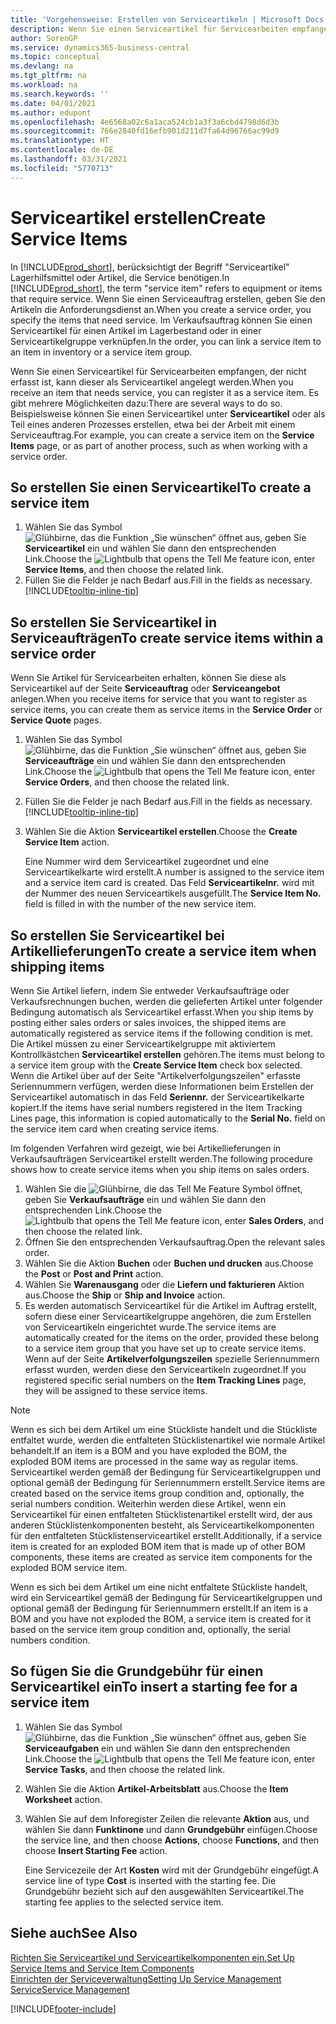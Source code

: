 ```yaml
---
title: 'Vorgehensweise: Erstellen von Serviceartikeln | Microsoft Docs'
description: Wenn Sie einen Serviceartikel für Servicearbeiten empfangen, der nicht erfasst ist, kann dieser als Serviceartikel angelegt werden.
author: SorenGP
ms.service: dynamics365-business-central
ms.topic: conceptual
ms.devlang: na
ms.tgt_pltfrm: na
ms.workload: na
ms.search.keywords: ''
ms.date: 04/01/2021
ms.author: edupont
ms.openlocfilehash: 4e6568a02c6a1aca524cb1a3f3a6cbd4798d6d3b
ms.sourcegitcommit: 766e2840fd16efb901d211d7fa64d96766ac99d9
ms.translationtype: HT
ms.contentlocale: de-DE
ms.lasthandoff: 03/31/2021
ms.locfileid: "5770713"
---
```

# <a name="create-service-items"></a><span data-ttu-id="28b6c-103">Serviceartikel erstellen</span><span class="sxs-lookup"><span data-stu-id="28b6c-103">Create Service Items</span></span>
<span data-ttu-id="28b6c-104">In [!INCLUDE[prod_short](includes/prod_short.md)], berücksichtigt der Begriff "Serviceartikel" Lagerhilfsmittel oder Artikel, die Service benötigen.</span><span class="sxs-lookup"><span data-stu-id="28b6c-104">In [!INCLUDE[prod_short](includes/prod_short.md)], the term "service item" refers to equipment or items that require service.</span></span> <span data-ttu-id="28b6c-105">Wenn Sie einen Serviceauftrag erstellen, geben Sie den Artikeln die Anforderungsdienst an.</span><span class="sxs-lookup"><span data-stu-id="28b6c-105">When you create a service order, you specify the items that need service.</span></span> <span data-ttu-id="28b6c-106">Im Verkaufsauftrag können Sie einen Serviceartikel für einen Artikel im Lagerbestand oder in einer Serviceartikelgruppe verknüpfen.</span><span class="sxs-lookup"><span data-stu-id="28b6c-106">In the order, you can link a service item to an item in inventory or a service item group.</span></span>    

<span data-ttu-id="28b6c-107">Wenn Sie einen Serviceartikel für Servicearbeiten empfangen, der nicht erfasst ist, kann dieser als Serviceartikel angelegt werden.</span><span class="sxs-lookup"><span data-stu-id="28b6c-107">When you receive an item that needs service, you can register it as a service item.</span></span> <span data-ttu-id="28b6c-108">Es gibt mehrere Möglichkeiten dazu:</span><span class="sxs-lookup"><span data-stu-id="28b6c-108">There are several ways to do so.</span></span> <span data-ttu-id="28b6c-109">Beispielsweise können Sie einen Serviceartikel unter **Serviceartikel** oder als Teil eines anderen Prozesses erstellen, etwa bei der Arbeit mit einem Serviceauftrag.</span><span class="sxs-lookup"><span data-stu-id="28b6c-109">For example, you can create a service item on the **Service Items** page, or as part of another process, such as when working with a service order.</span></span>   

## <a name="to-create-a-service-item"></a><span data-ttu-id="28b6c-110">So erstellen Sie einen Serviceartikel</span><span class="sxs-lookup"><span data-stu-id="28b6c-110">To create a service item</span></span>  
1. <span data-ttu-id="28b6c-111">Wählen Sie das Symbol ![Glühbirne, das die Funktion „Sie wünschen“ öffnet](media/ui-search/search_small.png "Was möchten Sie tun?") aus, geben Sie **Serviceartikel** ein und wählen Sie dann den entsprechenden Link.</span><span class="sxs-lookup"><span data-stu-id="28b6c-111">Choose the ![Lightbulb that opens the Tell Me feature](media/ui-search/search_small.png "Tell me what you want to do") icon, enter **Service Items**, and then choose the related link.</span></span>
2. <span data-ttu-id="28b6c-112">Füllen Sie die Felder je nach Bedarf aus.</span><span class="sxs-lookup"><span data-stu-id="28b6c-112">Fill in the fields as necessary.</span></span> [!INCLUDE[tooltip-inline-tip](includes/tooltip-inline-tip_md.md)]  

## <a name="to-create-service-items-within-a-service-order"></a><span data-ttu-id="28b6c-113">So erstellen Sie Serviceartikel in Serviceaufträgen</span><span class="sxs-lookup"><span data-stu-id="28b6c-113">To create service items within a service order</span></span>  
<span data-ttu-id="28b6c-114">Wenn Sie Artikel für Servicearbeiten erhalten, können Sie diese als Serviceartikel auf der Seite **Serviceauftrag** oder **Serviceangebot** anlegen.</span><span class="sxs-lookup"><span data-stu-id="28b6c-114">When you receive items for service that you want to register as service items, you can create them as service items in the **Service Order** or **Service Quote** pages.</span></span>  

1. <span data-ttu-id="28b6c-115">Wählen Sie das Symbol ![Glühbirne, das die Funktion „Sie wünschen“ öffnet](media/ui-search/search_small.png "Was möchten Sie tun?") aus, geben Sie **Serviceaufträge** ein und wählen Sie dann den entsprechenden Link.</span><span class="sxs-lookup"><span data-stu-id="28b6c-115">Choose the ![Lightbulb that opens the Tell Me feature](media/ui-search/search_small.png "Tell me what you want to do") icon, enter **Service Orders**, and then choose the related link.</span></span>  
2. <span data-ttu-id="28b6c-116">Füllen Sie die Felder je nach Bedarf aus.</span><span class="sxs-lookup"><span data-stu-id="28b6c-116">Fill in the fields as necessary.</span></span> [!INCLUDE[tooltip-inline-tip](includes/tooltip-inline-tip_md.md)]  
3. <span data-ttu-id="28b6c-117">Wählen Sie die Aktion **Serviceartikel erstellen**.</span><span class="sxs-lookup"><span data-stu-id="28b6c-117">Choose the **Create Service Item** action.</span></span>  

    <span data-ttu-id="28b6c-118">Eine Nummer wird dem Serviceartikel zugeordnet und eine Serviceartikelkarte wird erstellt.</span><span class="sxs-lookup"><span data-stu-id="28b6c-118">A number is assigned to the service item and a service item card is created.</span></span> <span data-ttu-id="28b6c-119">Das Feld **Serviceartikelnr.** wird mit der Nummer des neuen Serviceartikels ausgefüllt.</span><span class="sxs-lookup"><span data-stu-id="28b6c-119">The **Service Item No.** field is filled in with the number of the new service item.</span></span>

## <a name="to-create-a-service-item-when-shipping-items"></a><span data-ttu-id="28b6c-120">So erstellen Sie Serviceartikel bei Artikellieferungen</span><span class="sxs-lookup"><span data-stu-id="28b6c-120">To create a service item when shipping items</span></span>  
<span data-ttu-id="28b6c-121">Wenn Sie Artikel liefern, indem Sie entweder Verkaufsaufträge oder Verkaufsrechnungen buchen, werden die gelieferten Artikel unter folgender Bedingung automatisch als Serviceartikel erfasst.</span><span class="sxs-lookup"><span data-stu-id="28b6c-121">When you ship items by posting either sales orders or sales invoices, the shipped items are automatically registered as service items if the following condition is met.</span></span> <span data-ttu-id="28b6c-122">Die Artikel müssen zu einer Serviceartikelgruppe mit aktiviertem Kontrollkästchen **Serviceartikel erstellen** gehören.</span><span class="sxs-lookup"><span data-stu-id="28b6c-122">The items must belong to a service item group with the **Create Service Item** check box selected.</span></span> <span data-ttu-id="28b6c-123">Wenn die Artikel über auf der Seite "Artikelverfolgungszeilen" erfasste Seriennummern verfügen, werden diese Informationen beim Erstellen der Serviceartikel automatisch in das Feld **Seriennr.** der Serviceartikelkarte kopiert.</span><span class="sxs-lookup"><span data-stu-id="28b6c-123">If the items have serial numbers registered in the Item Tracking Lines page, this information is copied automatically to the **Serial No.** field on the service item card when creating service items.</span></span>  

<span data-ttu-id="28b6c-124">Im folgenden Verfahren wird gezeigt, wie bei Artikellieferungen in Verkaufsaufträgen Serviceartikel erstellt werden.</span><span class="sxs-lookup"><span data-stu-id="28b6c-124">The following procedure shows how to create service items when you ship items on sales orders.</span></span>  

1. <span data-ttu-id="28b6c-125">Wählen Sie die ![Glühbirne, die das Tell Me Feature](media/ui-search/search_small.png "Was möchten Sie tun?") Symbol öffnet, geben Sie **Verkaufsaufträge** ein und wählen Sie dann den entsprechenden Link.</span><span class="sxs-lookup"><span data-stu-id="28b6c-125">Choose the ![Lightbulb that opens the Tell Me feature](media/ui-search/search_small.png "Tell me what you want to do") icon, enter **Sales Orders**, and then choose the related link.</span></span>  
2. <span data-ttu-id="28b6c-126">Öffnen Sie den entsprechenden Verkaufsauftrag.</span><span class="sxs-lookup"><span data-stu-id="28b6c-126">Open the relevant sales order.</span></span>  
3. <span data-ttu-id="28b6c-127">Wählen Sie die Aktion **Buchen** oder **Buchen und drucken** aus.</span><span class="sxs-lookup"><span data-stu-id="28b6c-127">Choose the **Post** or **Post and Print** action.</span></span>  
4. <span data-ttu-id="28b6c-128">Wählen Sie **Warenausgang** oder die **Liefern und fakturieren** Aktion aus.</span><span class="sxs-lookup"><span data-stu-id="28b6c-128">Choose the **Ship** or **Ship and Invoice** action.</span></span>  
5. <span data-ttu-id="28b6c-129">Es werden automatisch Serviceartikel für die Artikel im Auftrag erstellt, sofern diese einer Serviceartikelgruppe angehören, die zum Erstellen von Serviceartikeln eingerichtet wurde.</span><span class="sxs-lookup"><span data-stu-id="28b6c-129">The service items are automatically created for the items on the order, provided these belong to a service item group that you have set up to create service items.</span></span> <span data-ttu-id="28b6c-130">Wenn auf der Seite **Artikelverfolgungszeilen** spezielle Seriennummern erfasst wurden, werden diese den Serviceartikeln zugeordnet.</span><span class="sxs-lookup"><span data-stu-id="28b6c-130">If you registered specific serial numbers on the **Item Tracking Lines** page, they will be assigned to these service items.</span></span>  

> [!NOTE]  
>  <span data-ttu-id="28b6c-131">Wenn es sich bei dem Artikel um eine Stückliste handelt und die Stückliste entfaltet wurde, werden die entfalteten Stücklistenartikel wie normale Artikel behandelt.</span><span class="sxs-lookup"><span data-stu-id="28b6c-131">If an item is a BOM and you have exploded the BOM, the exploded BOM items are processed in the same way as regular items.</span></span> <span data-ttu-id="28b6c-132">Serviceartikel werden gemäß der Bedingung für Serviceartikelgruppen und optional gemäß der Bedingung für Seriennummern erstellt.</span><span class="sxs-lookup"><span data-stu-id="28b6c-132">Service items are created based on the service items group condition and, optionally, the serial numbers condition.</span></span> <span data-ttu-id="28b6c-133">Weiterhin werden diese Artikel, wenn ein Serviceartikel für einen entfalteten Stücklistenartikel erstellt wird, der aus anderen Stücklistenkomponenten besteht, als Serviceartikelkomponenten für den entfalteten Stücklistenserviceartikel erstellt.</span><span class="sxs-lookup"><span data-stu-id="28b6c-133">Additionally, if a service item is created for an exploded BOM item that is made up of other BOM components, these items are created as service item components for the exploded BOM service item.</span></span>  
>   
>  <span data-ttu-id="28b6c-134">Wenn es sich bei dem Artikel um eine nicht entfaltete Stückliste handelt, wird ein Serviceartikel gemäß der Bedingung für Serviceartikelgruppen und optional gemäß der Bedingung für Seriennummern erstellt.</span><span class="sxs-lookup"><span data-stu-id="28b6c-134">If an item is a BOM and you have not exploded the BOM, a service item is created for it based on the service item group condition and, optionally, the serial numbers condition.</span></span>  

## <a name="to-insert-a-starting-fee-for-a-service-item"></a><span data-ttu-id="28b6c-135">So fügen Sie die Grundgebühr für einen Serviceartikel ein</span><span class="sxs-lookup"><span data-stu-id="28b6c-135">To insert a starting fee for a service item</span></span>
1. <span data-ttu-id="28b6c-136">Wählen Sie das Symbol ![Glühbirne, das die Funktion „Sie wünschen“ öffnet](media/ui-search/search_small.png "Was möchten Sie tun?") aus, geben Sie **Serviceaufgaben** ein und wählen Sie dann den entsprechenden Link.</span><span class="sxs-lookup"><span data-stu-id="28b6c-136">Choose the ![Lightbulb that opens the Tell Me feature](media/ui-search/search_small.png "Tell me what you want to do") icon, enter **Service Tasks**, and then choose the related link.</span></span>
2. <span data-ttu-id="28b6c-137">Wählen Sie die Aktion **Artikel-Arbeitsblatt** aus.</span><span class="sxs-lookup"><span data-stu-id="28b6c-137">Choose the **Item Worksheet** action.</span></span>
3. <span data-ttu-id="28b6c-138">Wählen Sie auf dem Inforegister Zeilen die relevante **Aktion** aus, und wählen Sie dann **Funktinone** und dann **Grundgebühr** einfügen.</span><span class="sxs-lookup"><span data-stu-id="28b6c-138">Choose the service line, and then choose **Actions**, choose **Functions**, and then choose **Insert Starting Fee** action.</span></span>  

    <span data-ttu-id="28b6c-139">Eine Servicezeile der Art **Kosten** wird mit der Grundgebühr eingefügt.</span><span class="sxs-lookup"><span data-stu-id="28b6c-139">A service line of type **Cost** is inserted with the starting fee.</span></span> <span data-ttu-id="28b6c-140">Die Grundgebühr bezieht sich auf den ausgewählten Serviceartikel.</span><span class="sxs-lookup"><span data-stu-id="28b6c-140">The starting fee applies to the selected service item.</span></span>

## <a name="see-also"></a><span data-ttu-id="28b6c-141">Siehe auch</span><span class="sxs-lookup"><span data-stu-id="28b6c-141">See Also</span></span>  
[<span data-ttu-id="28b6c-142">Richten Sie Serviceartikel und Serviceartikelkomponenten ein.</span><span class="sxs-lookup"><span data-stu-id="28b6c-142">Set Up Service Items and Service Item Components</span></span>](service-how-setup-service-items.md)  
[<span data-ttu-id="28b6c-143">Einrichten der Serviceverwaltung</span><span class="sxs-lookup"><span data-stu-id="28b6c-143">Setting Up Service Management</span></span>](service-setup-service.md)  
[<span data-ttu-id="28b6c-144">Service</span><span class="sxs-lookup"><span data-stu-id="28b6c-144">Service Management</span></span>](service-service.md)  


[!INCLUDE[footer-include](includes/footer-banner.md)]
